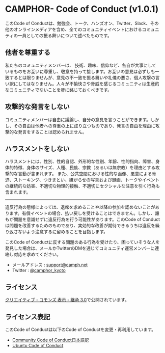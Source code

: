 # CAMPHOR- Code of Conduct (v1.0.1)
このCode of Conductは、勉強会、トーク、ハンズオン、Twitter、Slack、その他のオンラインメディアを含め、全てのコミュニティイベントにおけるコミュニティの一員としての振る舞いについて述べたものです。

## 他者を尊重する
私たちのコミュニティメンバーは、 技術、趣味、信仰など、各自が大事にしているものをお互いに尊重し、敬意を持って接します。お互いの意見は必ずしも一致するとは限りませんが、意見の不一致を振る舞いや礼儀の悪さ、個人攻撃の言い訳にしてはなりません。人々が不愉快さや脅威を感じるコミュニティは生産的なコミュニティでないことを肝に銘じておくべきです。

## 攻撃的な発言をしない
コミュニティメンバーは自由に議論し、自分の意見を言うことができます。しかし、その自由は他者への尊重の上に成り立つものであり、発言の自由を理由に攻撃的な発言をすることは認められません。

## ハラスメントをしない
ハラスメントには、性別、性的自認、外形的な性別、年齢、性的指向、障害、身体的特徴、身体のサイズ、人種、民族、宗教（あるいは無宗教）を理由とする攻撃的な言動が含まれます。
また、公共空間における性的な画像、悪意による脅迫、ストーキング、つきまとい、嫌がらせの写真および録画、トークやイベントの継続的な妨害、不適切な物理的接触、不適切にセクシャルな注意を引く行為も含まれます。

---
違反行為の態様によっては、退席を求めることや以降の参加を認めないことがあります。有償イベントの場合、払い戻しを受けることはできません。しかし、誰もが問題を意識せずに違反行為を行う可能性があります。このCode of Conductは問題を改善するためのものであり、実効的な改善が期待できるうちは違反を繰り返さないよう注意するに留めることを目指します。

このCode of Conductに反する問題のある行為を受けたり、困っていそうな人を発見した場合は、メールかTwitterのDMを通じてコミュニティ運営メンバーに連絡し対応を求めてください。

- メールアドレス : support@camph.net
- Twitter : [@camphor_kyoto](https://twitter.com/camphor_kyoto)

## ライセンス
[クリエイティブ・コモンズ 表示 - 継承 3.0](https://creativecommons.org/licenses/by-sa/3.0/deed.ja)で公開されています。

## ライセンス表記
このCode of Conductは以下のCode of Conductを変更・再利用しています。

- [Community Code of Conduct日本語訳](https://gist.github.com/atsushieno/b6fa985354b5583f027d10618f6d1438)
- [Ubuntu Code of Conduct](http://www.ubuntulinux.jp/community/conduct)

